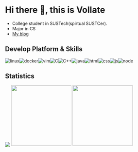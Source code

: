 # Hi there 👋, this is Vollate
- College student in SUSTech(spirtual SUSTCer).
- Major in CS
- [My blog](https://blog.uint44t.icu)
## Develop Platform & Skills

![linux](https://img.shields.io/badge/GNU/Linux-FCC624?style=for-the-badge&logo=linux&logoColor=black)![docker](https://img.shields.io/badge/docker-2496ED?style=for-the-badge&logo=docker&logoColor=white)![vim](https://img.shields.io/badge/vim-019733?logo=vim&logoColor=white&style=for-the-badge)![C](https://img.shields.io/badge/C-A8B9CC?style=for-the-badge&logo=c&logoColor=white)![C++](https://img.shields.io/badge/C%2B%2B-00599C?style=for-the-badge&logo=c%2B%2B&logoColor=white)![java](https://img.shields.io/badge/Java-ED8B00?style=for-the-badge&logo=java&logoColor=white
)![html](https://img.shields.io/badge/HTML5-E34F26?style=for-the-badge&logo=html5&logoColor=white)![css](https://img.shields.io/badge/CSS3-1572B6?style=for-the-badge&logo=css3&logoColor=white)![js](https://img.shields.io/badge/JavaScript-F7DF1E?style=for-the-badge&logo=javascript&logoColor=black)![node](https://img.shields.io/badge/Node-339933?style=for-the-badge&logo=nodedotjs&logoColor=black)

<!--
## GNU/Linux Distributions used

![arch](https://img.shields.io/badge/arch-1793D1?style=for-the-badge&logo=archlinux&logoColor=white)![debian](https://img.shields.io/badge/debian-A81D33?style=for-the-badge&logo=debian&logoColor=white)![ubuntu](https://img.shields.io/badge/ubuntu-E95420?style=for-the-badge&logo=ubuntu&logoColor=white)
-->

## Statistics
<p>
<img align="center" src="http://github-profile-summary-cards.vercel.app/api/cards/profile-details?username=Vollate&theme=nord_bright"/>
<img height=198 src="http://github-profile-summary-cards.vercel.app/api/cards/stats?username=Vollate&theme=nord_bright&show_icons=true"/>
<img height=198 src="https://github-readme-stats.vercel.app/api/top-langs/?username=Vollate&title_color=34A08E&layout=compact&hide=vhdl,verilog,systemverilog,tcl,assembly,plpgsql"/>
</p>
